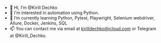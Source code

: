 - 👋 Hi, I’m @Kirill Dechko
- 👀 I'm interested in automation using Python. 
- 🌱 I’m currently learning Python, Pytest, Playwright, Selenium webdriver, Allure, Docker, Jenkins, SQL
- 📫 You can contact me via email at kirilldechko@icloud.com or Telegram at @Kirill_Dechko.
<!---
Kirill-Dechko-AQA/Kirill-Dechko-AQA is a ✨ special ✨ repository because its `README.md` (this file) appears on your GitHub profile.
You can click the Preview link to take a look at your changes.
--->
